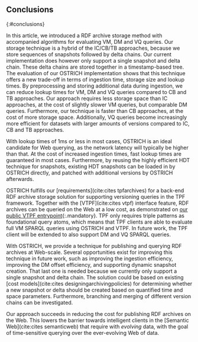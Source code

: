 ## Conclusions
{:#conclusions}

In this article, we introduced a RDF archive storage method with accompanied algorithms for evaluating VM, DM and VQ queries.
Our storage technique is a hybrid of the IC/CB/TB approaches, because we store sequences of snapshots followed by delta chains.
Our current implementation does however only support a single snapshot and delta chain.
These delta chains are stored together in a timestamp-based tree.
The evaluation of our OSTRICH implementation shows that this technique offers a new trade-off in terms of ingestion time, storage size and lookup times.
By preprocessing and storing additional data during ingestion, we can reduce lookup times for VM, DM and VQ queries compared to CB and TB approaches.
Our approach requires less storage space than IC approaches, at the cost of slightly slower VM queries, but comparable DM queries.
Furthermore, our technique is faster than CB approaches, at the cost of more storage space.
Additionally, VQ queries become increasingly more efficient for datasets with larger amounts of versions compared to IC, CB and TB approaches.

With lookup times of 1ms or less in most cases, OSTRICH is an ideal candidate for Web querying,
as the network latency will typically be higher than that.
At the cost of increased ingestion times, fast lookup times are guaranteed in most cases.
Furthermore, by reusing the highly efficient HDT technique for snapshots,
existing HDT snapshots can be loaded in by OSTRICH directly, and patched with additional versions by OSTRICH afterwards.

OSTRICH fulfills our [requirements](cite:cites tpfarchives) for a back-end RDF archive storage solution
for supporting versioning queries in the TPF framework.
Together with the [VTPF](cite:cites vtpf) interface feature, RDF archives can be queried on the Web at a low cost,
as demonstrated on [our public VTPF entrypoint](http://versioned.linkeddatafragments.org/bear){:.mandatory}.
TPF only requires triple patterns as foundational query atoms,
which means that TPF clients are able to evaluate full VM SPARQL queries using OSTRICH and VTPF.
In future work, the TPF client will be extended to also support DM and VQ SPARQL queries.

With OSTRICH, we provide a technique for publishing and querying RDF archives at Web-scale.
Several opportunities exist for improving this technique in future work,
such as improving the ingestion efficiency, improving the DM offset efficiency,
and supporting dynamic snapshot creation.
That last one is needed because we currently only support a single snapshot and delta chain.
The solution could be based on existing
[cost models](cite:cites designingarchivingpolicies) for determining whether a new snapshot or delta
should be created based on quantified time and space parameters.
Furthermore, branching and merging of different version chains can be investigated.

Our approach succeeds in reducing the cost for publishing RDF archives on the Web.
This lowers the barrier towards intelligent clients in the [Semantic Web](cite:cites semanticweb) that require with *evolving* data,
with the goal of time-sensitive querying over the ever-evolving Web of data.
